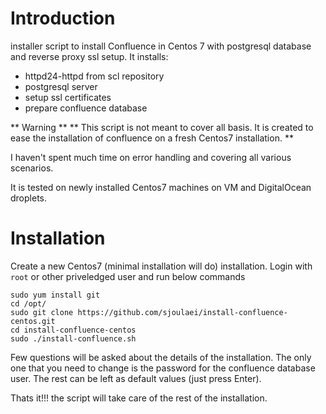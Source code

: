 # Introduction
installer script to install Confluence in Centos 7 with postgresql database and reverse proxy ssl setup.
It installs:
* httpd24-httpd from scl repository
* postgresql server
* setup ssl certificates
* prepare confluence database

** Warning **
** This script is not meant to cover all basis. It is created to ease the installation of confluence on a fresh Centos7 installation. **

I haven't spent much time on error handling and covering all various scenarios.

It is tested on newly installed Centos7 machines on VM and DigitalOcean droplets.

# Installation

Create a new Centos7 (minimal installation will do) installation. Login with `root` or other priveledged user and run below commands

    sudo yum install git
    cd /opt/
    sudo git clone https://github.com/sjoulaei/install-confluence-centos.git
    cd install-confluence-centos
    sudo ./install-confluence.sh

Few questions will be asked about the details of the installation. The only one that you need to change is the password for the confluence database user. The rest can be left as default values (just press Enter).

Thats it!!! the script will take care of the rest of the installation.
